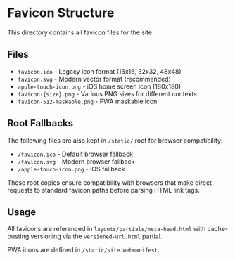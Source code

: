 # Favicon Structure

This directory contains all favicon files for the site.

## Files
- `favicon.ico` - Legacy icon format (16x16, 32x32, 48x48)
- `favicon.svg` - Modern vector format (recommended)
- `apple-touch-icon.png` - iOS home screen icon (180x180)
- `favicon-{size}.png` - Various PNG sizes for different contexts
- `favicon-512-maskable.png` - PWA maskable icon

## Root Fallbacks
The following files are also kept in `/static/` root for browser compatibility:
- `/favicon.ico` - Default browser fallback
- `/favicon.svg` - Modern browser fallback
- `/apple-touch-icon.png` - iOS fallback

These root copies ensure compatibility with browsers that make direct requests
to standard favicon paths before parsing HTML link tags.

## Usage
All favicons are referenced in `layouts/partials/meta-head.html` with cache-busting
versioning via the `versioned-url.html` partial.

PWA icons are defined in `/static/site.webmanifest`.
